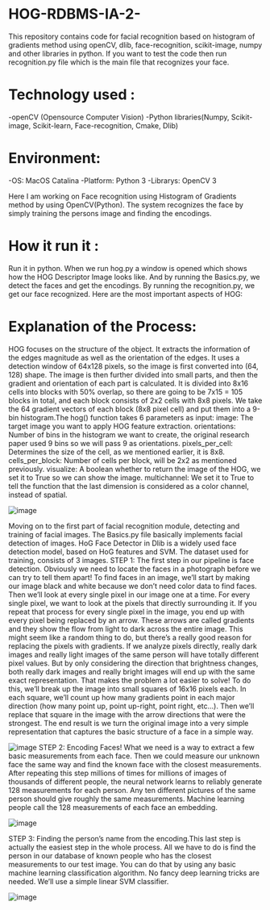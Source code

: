 # HOG-RDBMS-IA-2-

This repository contains code for facial recognition based on histogram of gradients method using openCV, dlib, face-recognition, scikit-image, numpy and other libraries in python. If you want to test the code then run recognition.py file which is the main file that recognizes your face.

# Technology used : 
-openCV (Opensource Computer Vision) 
-Python libraries(Numpy, Scikit-image, Scikit-learn, Face-recognition, Cmake, Dlib)

# Environment:
-OS: MacOS Catalina
-Platform: Python 3
-Librarys: OpenCV 3

Here I am working on Face recognition using Histogram of Gradients method by using OpenCV(Python). The system recognizes the face by simply training the persons image and finding the encodings.

# How it run it :
Run it in python.
When we run hog.py a window is opened which shows how the HOG Descriptor Image looks like.
And by running the Basics.py, we detect the faces and get the encodings.
By running the recognition.py, we get our face recognized.
Here are the most important aspects of HOG:

# Explanation of the Process:
HOG focuses on the structure of the object. It extracts the information of the edges magnitude as well as the orientation of the edges.
It uses a detection window of 64x128 pixels, so the image is first converted into (64, 128) shape. The image is then further divided into small parts, and then the gradient and orientation of each part is calculated. It is divided into 8x16 cells into blocks with 50% overlap, so there are going to be 7x15 = 105 blocks in total, and each block consists of 2x2 cells with 8x8 pixels. We take the 64 gradient vectors of each block (8x8 pixel cell) and put them into a 9-bin histogram.The hog() function takes 6 parameters as input:
image: The target image you want to apply HOG feature extraction.
orientations: Number of bins in the histogram we want to create, the original research paper used 9 bins so we will pass 9 as orientations.
pixels_per_cell: Determines the size of the cell, as we mentioned earlier, it is 8x8.
cells_per_block: Number of cells per block, will be 2x2 as mentioned previously.
visualize: A boolean whether to return the image of the HOG, we set it to True so we can show the image.
multichannel: We set it to True to tell the function that the last dimension is considered as a color channel, instead of spatial.

![image](https://user-images.githubusercontent.com/61929937/116241147-36170f00-a782-11eb-9b82-8023f3849f69.png)

Moving on to the first part of facial recognition module, detecting and training of facial images. The Basics.py file basically implements facial detection of images. HoG Face Detector in Dlib is a widely used face detection model, based on HoG features and SVM. The dataset used for training, consists of 3 images.
STEP 1: The first step in our pipeline is face detection. Obviously we need to locate the faces in a photograph before we can try to tell them apart! To find faces in an image, we’ll start by making our image black and white because we don’t need color data to find faces. Then we’ll look at every single pixel in our image one at a time. For every single pixel, we want to look at the pixels that directly surrounding it. If you repeat that process for every single pixel in the image, you end up with every pixel being replaced by an arrow. These arrows are called gradients and they show the flow from light to dark across the entire image. This might seem like a random thing to do, but there’s a really good reason for replacing the pixels with gradients. If we analyze pixels directly, really dark images and really light images of the same person will have totally different pixel values. But by only considering the direction that brightness changes, both really dark images and really bright images will end up with the same exact representation. That makes the problem a lot easier to solve! To do this, we’ll break up the image into small squares of 16x16 pixels each. In each square, we’ll count up how many gradients point in each major direction (how many point up, point up-right, point right, etc…). Then we’ll replace that square in the image with the arrow directions that were the strongest. The end result is we turn the original image into a very simple representation that captures the basic structure of a face in a simple way.

![image](https://user-images.githubusercontent.com/61929937/116242893-023ce900-a784-11eb-8ed4-c6b8de8ca6f1.png)
STEP 2: Encoding Faces! What we need is a way to extract a few basic measurements from each face. Then we could measure our unknown face the same way and find the known face with the closest measurements. After repeating this step millions of times for millions of images of thousands of different people, the neural network learns to reliably generate 128 measurements for each person. Any ten different pictures of the same person should give roughly the same measurements.
Machine learning people call the 128 measurements of each face an embedding.

![image](https://user-images.githubusercontent.com/61929937/116243255-66f84380-a784-11eb-9336-4c534913191b.png)

STEP 3: Finding the person’s name from the encoding.This last step is actually the easiest step in the whole process. All we have to do is find the person in our database of known people who has the closest measurements to our test image. You can do that by using any basic machine learning classification algorithm. No fancy deep learning tricks are needed. We’ll use a simple linear SVM classifier.

![image](https://user-images.githubusercontent.com/61929937/116243798-f271d480-a784-11eb-87c7-0979e067d0ff.png)









